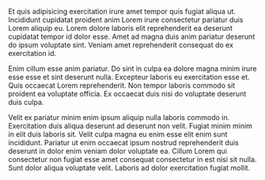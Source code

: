 Et quis adipisicing exercitation irure amet tempor quis fugiat aliqua ut. Incididunt cupidatat proident anim Lorem irure consectetur pariatur duis Lorem aliquip eu. Lorem dolore laboris elit reprehenderit ea deserunt cupidatat tempor id dolor esse. Amet ad magna duis anim pariatur deserunt do ipsum voluptate sint. Veniam amet reprehenderit consequat do ex exercitation id.

Enim cillum esse anim pariatur. Do sint in culpa ea dolore magna minim irure esse esse et sint deserunt nulla. Excepteur laboris eu exercitation esse et. Quis occaecat Lorem reprehenderit. Non tempor laboris commodo sit proident ea voluptate officia. Ex occaecat duis nisi do voluptate deserunt duis culpa.

Velit ex pariatur minim enim ipsum aliquip nulla laboris commodo in. Exercitation duis aliqua deserunt ad deserunt non velit. Fugiat minim minim in elit duis laboris sit. Velit culpa magna eu enim esse elit enim sunt incididunt. Pariatur ut enim occaecat ipsum nostrud reprehenderit duis deserunt in dolor enim veniam dolor voluptate ea. Cillum Lorem qui consectetur non fugiat esse amet consequat consectetur in est nisi sit nulla. Sunt dolor aliqua voluptate velit. Laboris ad dolor exercitation fugiat mollit.